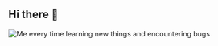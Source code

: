 ## Hi there 👋

<!--
**HorigolRGHS/HorigolRGHS** is a ✨ _special_ ✨ repository because its `README.md` (this file) appears on your GitHub profile.

Here are some ideas to get you started:

- 🔭 I’m currently working on ...
- 🌱 I’m currently learning ...
- 👯 I’m looking to collaborate on ...
- 🤔 I’m looking for help with ...
- 💬 Ask me about ...
- 📫 How to reach me: ...
- 😄 Pronouns: ...
- ⚡ Fun fact: ...
-->
<img align="center" alt="Me every time learning new things and encountering bugs" src="https://c.tenor.com/ua2pghKGg4YAAAAC/tenor.gif" />

